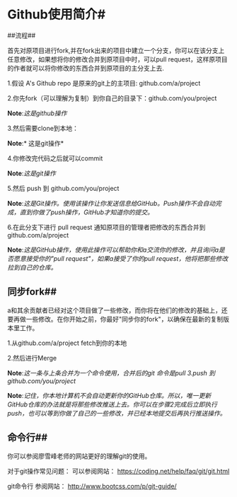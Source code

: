 # Github使用简介#

##流程##
 

 
 首先对原项目进行fork,并在fork出来的项目中建立一个分支，你可以在该分支上任意修改，如果想将你的修改合并到原项目中时，可以pull request，这样原项目的作者就可以将你修改的东西合并到原项目的主分支上去.
   
 1.假设 A's Github repo 是原来的git上的主项目: github.com/a/project
 
 2.你先fork（可以理解为复制）到你自己的目录下：github.com/you/project

**Note**:*这是github操作*

 3.然后需要clone到本地：

**Note**:* 这是git操作*
 
 4.你修改完代码之后就可以commit 
 
 **Note**:*这是git操作*

 5.然后 push 到 github.com/you/project
 
 **Note**:*这是Git操作。使用该操作让你发送信息给GitHub。Push操作不会自动完成，直到你做了push操作，GitHub才知道你的提交。*

 6.在此分支下进行 pull request 通知原项目的管理者把修改的东西合并到github.com/a/project

 **Note**:*这是GitHub操作，使用此操作可以帮助你和a交流你的修改，并且询问a是否愿意接受你的"pull request"，如果a接受了你的pull request，他将把那些修改拉到自己的仓库。*
 

## 同步fork##

a和其余贡献者已经对这个项目做了一些修改，而你将在他们的修改的基础上，还要再做一些修改。在你开始之前，你最好"同步你的fork"，以确保在最新的复制版本里工作。

 1.从github.com/a/project fetch到你的本地

 2.然后进行Merge

 **Note**:*这一条与上条合并为一个命令使用，合并后的git 命令是pull
 3.push 到github.com/you/project*

 **Note**:*记住，你本地计算机不会自动更新你的GitHub仓库。所以，唯一更新GitHub仓库的办法就是将那些修改推送上去。你可以在步骤2完成后立即执行push，也可以等到你做了自己的一些修改，并已经本地提交后再执行推送操作。*

## 命令行##
你可以参阅廖雪峰老师的网站更好的理解git的使用。

对于git操作常见问题：
可以参阅网站：
<https://coding.net/help/faq/git/git.html>

git命令行 
参阅网站：
<http://www.bootcss.com/p/git-guide/>